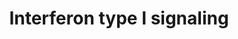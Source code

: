 ---
annotations:
- id: PW:0000023
  parent: regulatory pathway
  type: Pathway Ontology
  value: immune response pathway
- id: PW:0000209
  parent: signaling pathway
  type: Pathway Ontology
  value: Jak-Stat signaling pathway
authors:
- Sham.uk
- MaintBot
- Jildau
- Khanspers
- MartijnVanIersel
- Egonw
- AlexanderPico
- Eweitz
citedin:
- link: PMC9015122
  title: Understanding signaling and metabolic paths using semantified and harmonized
    information about biological interactions (2022)
- link: PMC7339012
  title: Hematopoietic stem-cell senescence and myocardial repair - Coronary artery
    disease genotype/phenotype analysis of post-MI myocardial regeneration response
    induced by CABG/CD133+ bone marrow hematopoietic stem cell treatment in RCT PERFECT
    Phase 3 (2020)
- link: PMC6420824
  title: Interferon Receptor Signaling Pathways Regulating PD-L1 and PD-L2 Expression
    (2018)
communities:
- CPTAC
- PancCanNet
description: The type I IFNs (IFNα family, IFNβ, IFNω, IFNε and IFNκ) all bind to
  and signal via the type I IFN receptor complex. The type I receptor consists of
  two main IFNAR1, IFNAR2c receptor chains and other accessory proteins. The pathway
  above  (WP585) describes the Type I Interferon signaling pathways and shows both
  classical IFN signaling via the JAK-STAT pathway (dark lines) and other non-canonical
  IFN signaling pathways.   Proteins on this pathway have targeted assays available
  via the [https://assays.cancer.gov/available_assays?wp_id=WP585 CPTAC Assay Portal]
last-edited: 2024-07-22
ndex: f16f1748-8b61-11eb-9e72-0ac135e8bacf
organisms:
- Homo sapiens
redirect_from:
- /index.php/Pathway:WP585
- /instance/WP585
- /instance/WP585_r134387
revision: r134387
schema-jsonld:
- '@context': https://schema.org/
  '@id': https://wikipathways.github.io/pathways/WP585.html
  '@type': Dataset
  creator:
    '@type': Organization
    name: WikiPathways
  description: The type I IFNs (IFNα family, IFNβ, IFNω, IFNε and IFNκ) all bind to
    and signal via the type I IFN receptor complex. The type I receptor consists of
    two main IFNAR1, IFNAR2c receptor chains and other accessory proteins. The pathway
    above  (WP585) describes the Type I Interferon signaling pathways and shows both
    classical IFN signaling via the JAK-STAT pathway (dark lines) and other non-canonical
    IFN signaling pathways.   Proteins on this pathway have targeted assays available
    via the [https://assays.cancer.gov/available_assays?wp_id=WP585 CPTAC Assay Portal]
  keywords:
  - CBL
  - CREB1
  - CRK
  - CRKL
  - CrkL
  - EIF4A1
  - EIF4B
  - EIF4E
  - EIF4EBP1
  - FRAP1
  - FYN
  - GAB2
  - GDP
  - GNB2L1
  - GTP
  - IFNAR1
  - IFNAR2a
  - IFNAR2b
  - IFNAR2c
  - IRF9
  - IRS1
  - IRS2
  - JAK1
  - Lck
  - MAP2K3
  - MAP2K6
  - MAP3K1
  - MAPK14
  - MAPKAP1
  - MLST8
  - MTOR
  - PDCD4
  - PIAS1
  - PIAS3
  - PIK3CD
  - PIK3R1
  - PIK3R2
  - PRMT1
  - PTPN11
  - PTPN6
  - PTPRC
  - RAP1A
  - RAPGEF1
  - REL
  - RPS6
  - RPS6KA4
  - RPS6KA5
  - RPS6KB1
  - RPTOR
  - Rac1
  - SOCS1
  - SOCS3
  - STAT1
  - STAT2
  - STAT3
  - STAT4
  - STAT5
  - TYK2
  - VAV1
  - Zap70
  license: CC0
  name: Interferon type I signaling
seo: CreativeWork
title: Interferon type I signaling
wpid: WP585
---